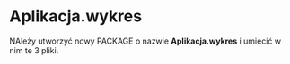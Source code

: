 # Aplikacja.wykres

NAleży utworzyć nowy PACKAGE o nazwie **Aplikacja.wykres**
i umiecić w nim te 3 pliki.
